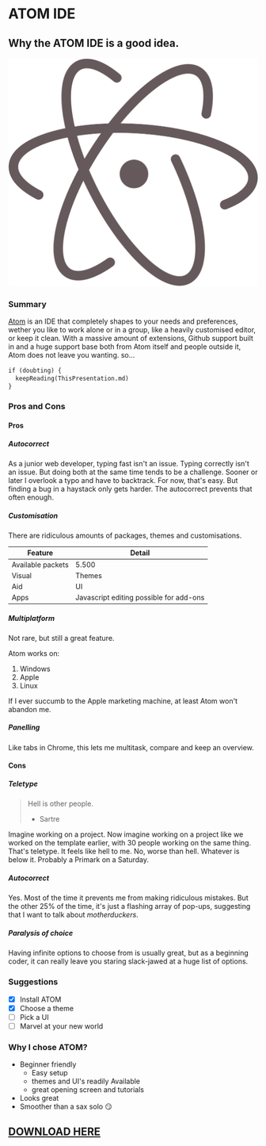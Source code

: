 # ATOM IDE

## Why the ATOM IDE is a good idea.

![Atom logo](./logo.png)


### Summary
[Atom](https://atom.io/) is an IDE that completely shapes to your needs and preferences, wether you like to work alone or in a group, like a heavily customised editor, or keep it clean. With a massive amount of extensions, Github support built in and a huge support base both from Atom itself and people outside it, Atom does not leave you wanting. so...

    if (doubting) {
      keepReading(ThisPresentation.md)
    }

### Pros and Cons

#### Pros
##### Autocorrect

As a junior web developer, typing fast isn't an issue. Typing correctly isn't an issue. But doing both at the same time tends to be a challenge. Sooner or later I overlook a typo and have to backtrack. For now, that's easy. But finding a bug in a haystack only gets harder. The autocorrect prevents that often enough.

##### Customisation

There are ridiculous amounts of packages, themes and customisations.

Feature | Detail
--------|--------
Available packets | 5.500
Visual | Themes
Aid | UI
Apps | Javascript editing possible for add-ons

##### Multiplatform

Not rare, but still a great feature.

Atom works on:
1. Windows
2. Apple
3. Linux

If I ever succumb to the Apple marketing machine, at least Atom won't abandon me.

##### Panelling

Like tabs in Chrome, this lets me multitask, compare and keep an overview.

#### Cons

##### Teletype

> Hell is other people.
>  - Sartre

Imagine working on a project. Now imagine working on a project like we worked on the template earlier, with 30 people working on the same thing. That's teletype. It feels like hell to me. No, worse than hell. Whatever is below it. Probably a Primark on a Saturday.



##### Autocorrect

Yes. Most of the time it prevents me from making ridiculous mistakes. But the other 25% of the time, it's just a flashing array of pop-ups, suggesting that I want to talk about *motherduckers*.

##### Paralysis of choice

Having infinite options to choose from is usually great, but as a beginning coder, it can really leave you staring slack-jawed at a huge list of options.

### Suggestions

- [x] Install ATOM
- [x] Choose a theme
- [ ] Pick a UI
- [ ] Marvel at your new world

### Why I chose ATOM?
- Beginner friendly
   - Easy setup
   - themes and UI's readily Available
   - great opening screen and tutorials
 - Looks great
 - Smoother than a sax solo :smirk:


## [DOWNLOAD HERE](https://atom.io/download/deb)
